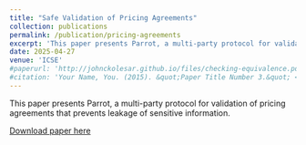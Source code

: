 ```yaml
---
title: "Safe Validation of Pricing Agreements"
collection: publications
permalink: /publication/pricing-agreements
excerpt: 'This paper presents Parrot, a multi-party protocol for validation of pricing agreements that prevents leakage of sensitive information.'
date: 2025-04-27
venue: 'ICSE'
#paperurl: 'http://johnckolesar.github.io/files/checking-equivalence.pdf'
#citation: 'Your Name, You. (2015). &quot;Paper Title Number 3.&quot; <i>Journal 1</i>. 1(3).'
---
```

This paper presents Parrot, a multi-party protocol for validation of pricing agreements that prevents leakage of sensitive information.

[Download paper here](https://www.amazon.science/publications/safe-validation-of-pricing-agreements)